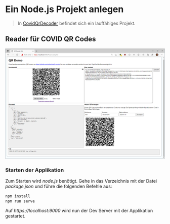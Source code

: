 # Ein Node.js Projekt anlegen

> In [CovidQrDecoder](CovidQrDecoder) befindet sich ein lauffähiges Projekt.

## Reader für COVID QR Codes

![](screenshot2.png)

### Starten der Applikation

Zum Starten wird *node.js* benötigt. Gehe in das Verzeichnis mit der Datei *package.json* und
führe die folgenden Befehle aus:

```
npm install
npm run serve
```

Auf *https://localhost:9000* wird nun der Dev Server mit der Applikation gestartet.

